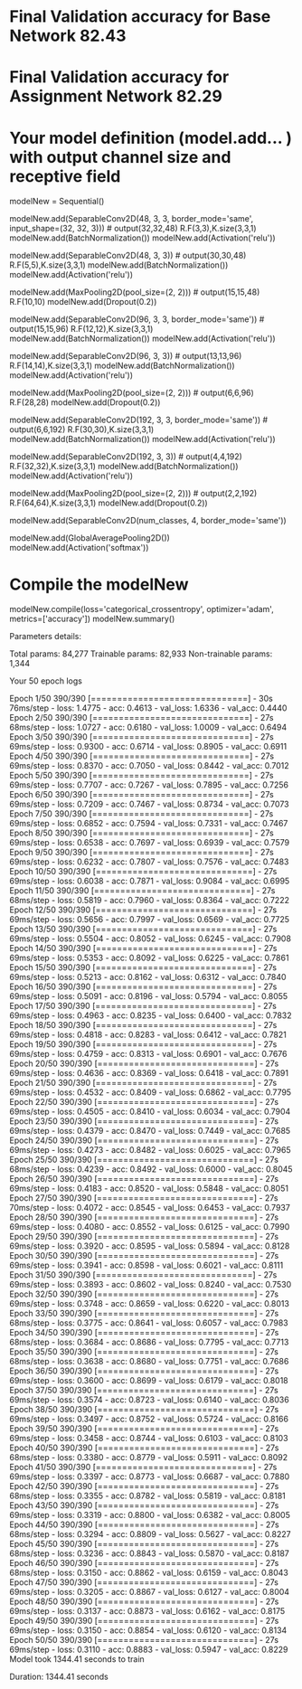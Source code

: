 # Final Validation accuracy for Base Network   82.43

# Final Validation accuracy for Assignment Network    82.29

# Your model definition (model.add... ) with output channel size and receptive field

modelNew = Sequential()

modelNew.add(SeparableConv2D(48, 3, 3, border_mode='same', input_shape=(32, 32, 3)))  # output(32,32,48) R.F(3,3),K.size(3,3,1)
modelNew.add(BatchNormalization()) 
modelNew.add(Activation('relu')) 

modelNew.add(SeparableConv2D(48, 3, 3)) # output(30,30,48) R.F(5,5),K.size(3,3,1)
modelNew.add(BatchNormalization())
modelNew.add(Activation('relu'))

modelNew.add(MaxPooling2D(pool_size=(2, 2))) # output(15,15,48) R.F(10,10)
modelNew.add(Dropout(0.2))

modelNew.add(SeparableConv2D(96, 3, 3, border_mode='same')) # output(15,15,96) R.F(12,12),K.size(3,3,1)
modelNew.add(BatchNormalization())
modelNew.add(Activation('relu'))

modelNew.add(SeparableConv2D(96, 3, 3)) # output(13,13,96) R.F(14,14),K.size(3,3,1)
modelNew.add(BatchNormalization())
modelNew.add(Activation('relu'))

modelNew.add(MaxPooling2D(pool_size=(2, 2))) # output(6,6,96) R.F(28,28)
modelNew.add(Dropout(0.2))

modelNew.add(SeparableConv2D(192, 3, 3, border_mode='same')) # output(6,6,192) R.F(30,30),K.size(3,3,1)
modelNew.add(BatchNormalization())
modelNew.add(Activation('relu'))

modelNew.add(SeparableConv2D(192, 3, 3)) # output(4,4,192) R.F(32,32),K.size(3,3,1)
modelNew.add(BatchNormalization())
modelNew.add(Activation('relu'))

modelNew.add(MaxPooling2D(pool_size=(2, 2))) # output(2,2,192) R.F(64,64),K.size(3,3,1)
modelNew.add(Dropout(0.2))

modelNew.add(SeparableConv2D(num_classes, 4, border_mode='same')) 

modelNew.add(GlobalAveragePooling2D())
modelNew.add(Activation('softmax')) 

# Compile the modelNew
modelNew.compile(loss='categorical_crossentropy', optimizer='adam', metrics=['accuracy'])
modelNew.summary()

Parameters details:

Total params: 84,277
Trainable params: 82,933
Non-trainable params: 1,344

Your 50 epoch logs

Epoch 1/50
390/390 [==============================] - 30s 76ms/step - loss: 1.4775 - acc: 0.4613 - val_loss: 1.6336 - val_acc: 0.4440
Epoch 2/50
390/390 [==============================] - 27s 68ms/step - loss: 1.0727 - acc: 0.6180 - val_loss: 1.0009 - val_acc: 0.6494
Epoch 3/50
390/390 [==============================] - 27s 69ms/step - loss: 0.9300 - acc: 0.6714 - val_loss: 0.8905 - val_acc: 0.6911
Epoch 4/50
390/390 [==============================] - 27s 69ms/step - loss: 0.8370 - acc: 0.7050 - val_loss: 0.8442 - val_acc: 0.7012
Epoch 5/50
390/390 [==============================] - 27s 69ms/step - loss: 0.7707 - acc: 0.7267 - val_loss: 0.7895 - val_acc: 0.7256
Epoch 6/50
390/390 [==============================] - 27s 69ms/step - loss: 0.7209 - acc: 0.7467 - val_loss: 0.8734 - val_acc: 0.7073
Epoch 7/50
390/390 [==============================] - 27s 69ms/step - loss: 0.6852 - acc: 0.7594 - val_loss: 0.7331 - val_acc: 0.7467
Epoch 8/50
390/390 [==============================] - 27s 69ms/step - loss: 0.6538 - acc: 0.7697 - val_loss: 0.6939 - val_acc: 0.7579
Epoch 9/50
390/390 [==============================] - 27s 69ms/step - loss: 0.6232 - acc: 0.7807 - val_loss: 0.7576 - val_acc: 0.7483
Epoch 10/50
390/390 [==============================] - 27s 69ms/step - loss: 0.6038 - acc: 0.7871 - val_loss: 0.9084 - val_acc: 0.6995
Epoch 11/50
390/390 [==============================] - 27s 68ms/step - loss: 0.5819 - acc: 0.7960 - val_loss: 0.8364 - val_acc: 0.7222
Epoch 12/50
390/390 [==============================] - 27s 69ms/step - loss: 0.5656 - acc: 0.7997 - val_loss: 0.6569 - val_acc: 0.7725
Epoch 13/50
390/390 [==============================] - 27s 69ms/step - loss: 0.5504 - acc: 0.8052 - val_loss: 0.6245 - val_acc: 0.7908
Epoch 14/50
390/390 [==============================] - 27s 69ms/step - loss: 0.5353 - acc: 0.8092 - val_loss: 0.6225 - val_acc: 0.7861
Epoch 15/50
390/390 [==============================] - 27s 69ms/step - loss: 0.5213 - acc: 0.8162 - val_loss: 0.6312 - val_acc: 0.7840
Epoch 16/50
390/390 [==============================] - 27s 69ms/step - loss: 0.5091 - acc: 0.8196 - val_loss: 0.5794 - val_acc: 0.8055
Epoch 17/50
390/390 [==============================] - 27s 69ms/step - loss: 0.4963 - acc: 0.8235 - val_loss: 0.6400 - val_acc: 0.7832
Epoch 18/50
390/390 [==============================] - 27s 69ms/step - loss: 0.4818 - acc: 0.8283 - val_loss: 0.6412 - val_acc: 0.7821
Epoch 19/50
390/390 [==============================] - 27s 69ms/step - loss: 0.4759 - acc: 0.8313 - val_loss: 0.6901 - val_acc: 0.7676
Epoch 20/50
390/390 [==============================] - 27s 69ms/step - loss: 0.4636 - acc: 0.8369 - val_loss: 0.6418 - val_acc: 0.7891
Epoch 21/50
390/390 [==============================] - 27s 69ms/step - loss: 0.4532 - acc: 0.8409 - val_loss: 0.6862 - val_acc: 0.7795
Epoch 22/50
390/390 [==============================] - 27s 69ms/step - loss: 0.4505 - acc: 0.8410 - val_loss: 0.6034 - val_acc: 0.7904
Epoch 23/50
390/390 [==============================] - 27s 69ms/step - loss: 0.4379 - acc: 0.8470 - val_loss: 0.7449 - val_acc: 0.7685
Epoch 24/50
390/390 [==============================] - 27s 69ms/step - loss: 0.4273 - acc: 0.8482 - val_loss: 0.6025 - val_acc: 0.7965
Epoch 25/50
390/390 [==============================] - 27s 68ms/step - loss: 0.4239 - acc: 0.8492 - val_loss: 0.6000 - val_acc: 0.8045
Epoch 26/50
390/390 [==============================] - 27s 69ms/step - loss: 0.4183 - acc: 0.8520 - val_loss: 0.5848 - val_acc: 0.8051
Epoch 27/50
390/390 [==============================] - 27s 70ms/step - loss: 0.4072 - acc: 0.8545 - val_loss: 0.6453 - val_acc: 0.7937
Epoch 28/50
390/390 [==============================] - 27s 69ms/step - loss: 0.4080 - acc: 0.8552 - val_loss: 0.6125 - val_acc: 0.7990
Epoch 29/50
390/390 [==============================] - 27s 69ms/step - loss: 0.3920 - acc: 0.8595 - val_loss: 0.5894 - val_acc: 0.8128
Epoch 30/50
390/390 [==============================] - 27s 69ms/step - loss: 0.3941 - acc: 0.8598 - val_loss: 0.6021 - val_acc: 0.8111
Epoch 31/50
390/390 [==============================] - 27s 69ms/step - loss: 0.3893 - acc: 0.8602 - val_loss: 0.8240 - val_acc: 0.7530
Epoch 32/50
390/390 [==============================] - 27s 69ms/step - loss: 0.3748 - acc: 0.8659 - val_loss: 0.6220 - val_acc: 0.8013
Epoch 33/50
390/390 [==============================] - 27s 68ms/step - loss: 0.3775 - acc: 0.8641 - val_loss: 0.6057 - val_acc: 0.7983
Epoch 34/50
390/390 [==============================] - 27s 68ms/step - loss: 0.3684 - acc: 0.8686 - val_loss: 0.7795 - val_acc: 0.7713
Epoch 35/50
390/390 [==============================] - 27s 68ms/step - loss: 0.3638 - acc: 0.8680 - val_loss: 0.7751 - val_acc: 0.7686
Epoch 36/50
390/390 [==============================] - 27s 69ms/step - loss: 0.3600 - acc: 0.8699 - val_loss: 0.6179 - val_acc: 0.8018
Epoch 37/50
390/390 [==============================] - 27s 69ms/step - loss: 0.3574 - acc: 0.8723 - val_loss: 0.6140 - val_acc: 0.8036
Epoch 38/50
390/390 [==============================] - 27s 69ms/step - loss: 0.3497 - acc: 0.8752 - val_loss: 0.5724 - val_acc: 0.8166
Epoch 39/50
390/390 [==============================] - 27s 69ms/step - loss: 0.3458 - acc: 0.8744 - val_loss: 0.6103 - val_acc: 0.8103
Epoch 40/50
390/390 [==============================] - 27s 68ms/step - loss: 0.3380 - acc: 0.8779 - val_loss: 0.5911 - val_acc: 0.8092
Epoch 41/50
390/390 [==============================] - 27s 69ms/step - loss: 0.3397 - acc: 0.8773 - val_loss: 0.6687 - val_acc: 0.7880
Epoch 42/50
390/390 [==============================] - 27s 68ms/step - loss: 0.3355 - acc: 0.8782 - val_loss: 0.5819 - val_acc: 0.8181
Epoch 43/50
390/390 [==============================] - 27s 69ms/step - loss: 0.3319 - acc: 0.8800 - val_loss: 0.6382 - val_acc: 0.8005
Epoch 44/50
390/390 [==============================] - 27s 68ms/step - loss: 0.3294 - acc: 0.8809 - val_loss: 0.5627 - val_acc: 0.8227
Epoch 45/50
390/390 [==============================] - 27s 68ms/step - loss: 0.3236 - acc: 0.8843 - val_loss: 0.5870 - val_acc: 0.8187
Epoch 46/50
390/390 [==============================] - 27s 68ms/step - loss: 0.3150 - acc: 0.8862 - val_loss: 0.6159 - val_acc: 0.8043
Epoch 47/50
390/390 [==============================] - 27s 69ms/step - loss: 0.3205 - acc: 0.8867 - val_loss: 0.6127 - val_acc: 0.8004
Epoch 48/50
390/390 [==============================] - 27s 69ms/step - loss: 0.3137 - acc: 0.8873 - val_loss: 0.6162 - val_acc: 0.8175
Epoch 49/50
390/390 [==============================] - 27s 69ms/step - loss: 0.3150 - acc: 0.8854 - val_loss: 0.6120 - val_acc: 0.8134
Epoch 50/50
390/390 [==============================] - 27s 69ms/step - loss: 0.3110 - acc: 0.8883 - val_loss: 0.5947 - val_acc: 0.8229
Model took 1344.41 seconds to train

Duration:  1344.41 seconds 
